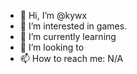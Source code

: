 - 👋 Hi, I’m @kywx 
- 👀 I’m interested in games.
- 🌱 I’m currently learning
- 💞️ I’m looking to 
- 📫 How to reach me: N/A

<!---
kywx/kywx is a ✨ special ✨ repository because its `README.md` (this file) appears on your GitHub profile.
You can click the Preview link to take a look at your changes. huh
--->
